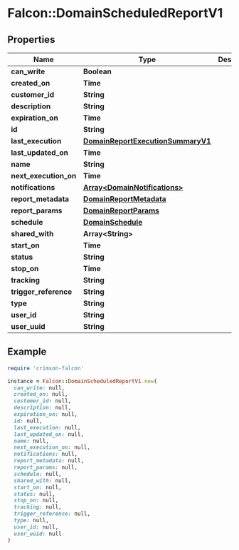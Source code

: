 # Falcon::DomainScheduledReportV1

## Properties

| Name | Type | Description | Notes |
| ---- | ---- | ----------- | ----- |
| **can_write** | **Boolean** |  | [optional] |
| **created_on** | **Time** |  |  |
| **customer_id** | **String** |  |  |
| **description** | **String** |  |  |
| **expiration_on** | **Time** |  | [optional] |
| **id** | **String** |  |  |
| **last_execution** | [**DomainReportExecutionSummaryV1**](DomainReportExecutionSummaryV1.md) |  | [optional] |
| **last_updated_on** | **Time** |  |  |
| **name** | **String** |  |  |
| **next_execution_on** | **Time** |  | [optional] |
| **notifications** | [**Array&lt;DomainNotifications&gt;**](DomainNotifications.md) |  |  |
| **report_metadata** | [**DomainReportMetadata**](DomainReportMetadata.md) |  | [optional] |
| **report_params** | [**DomainReportParams**](DomainReportParams.md) |  |  |
| **schedule** | [**DomainSchedule**](DomainSchedule.md) |  |  |
| **shared_with** | **Array&lt;String&gt;** |  |  |
| **start_on** | **Time** |  | [optional] |
| **status** | **String** |  |  |
| **stop_on** | **Time** |  | [optional] |
| **tracking** | **String** |  | [optional] |
| **trigger_reference** | **String** |  | [optional] |
| **type** | **String** |  |  |
| **user_id** | **String** |  |  |
| **user_uuid** | **String** |  |  |

## Example

```ruby
require 'crimson-falcon'

instance = Falcon::DomainScheduledReportV1.new(
  can_write: null,
  created_on: null,
  customer_id: null,
  description: null,
  expiration_on: null,
  id: null,
  last_execution: null,
  last_updated_on: null,
  name: null,
  next_execution_on: null,
  notifications: null,
  report_metadata: null,
  report_params: null,
  schedule: null,
  shared_with: null,
  start_on: null,
  status: null,
  stop_on: null,
  tracking: null,
  trigger_reference: null,
  type: null,
  user_id: null,
  user_uuid: null
)
```

